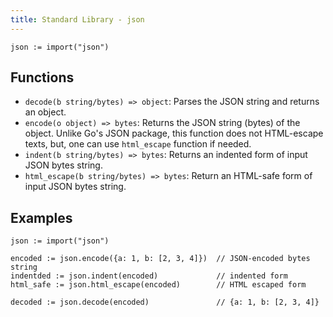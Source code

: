 ```yaml
---
title: Standard Library - json
---
```


```golang
json := import("json")
```

## Functions

- `decode(b string/bytes) => object`: Parses the JSON string and returns an
  object.
- `encode(o object) => bytes`: Returns the JSON string (bytes) of the object.
  Unlike Go's JSON package, this function does not HTML-escape texts, but, one
  can use `html_escape` function if needed.
- `indent(b string/bytes) => bytes`: Returns an indented form of input JSON
  bytes string.
- `html_escape(b string/bytes) => bytes`: Return an HTML-safe form of input
  JSON bytes string.

## Examples

```golang
json := import("json")

encoded := json.encode({a: 1, b: [2, 3, 4]})  // JSON-encoded bytes string
indentded := json.indent(encoded)             // indented form
html_safe := json.html_escape(encoded)        // HTML escaped form

decoded := json.decode(encoded)               // {a: 1, b: [2, 3, 4]}
```
